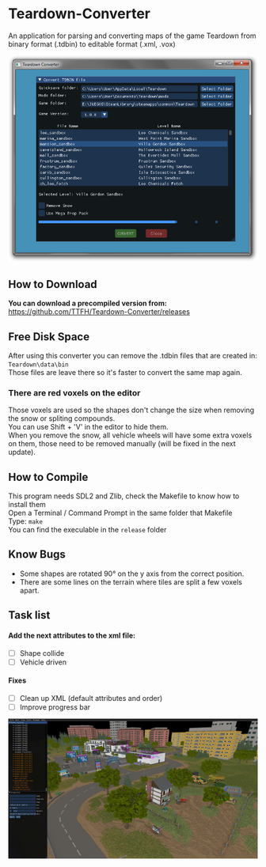 # Teardown-Converter
An application for parsing and converting maps of the game Teardown from binary format (.tdbin) to editable format (.xml, .vox)  

![UI](https://github.com/TTFH/Teardown-Converter/blob/8878910b36c8e2e56314c35f2178230a7b4aea10/utils/converter_ui.png)  

## How to Download
**You can download a precompiled version from:** https://github.com/TTFH/Teardown-Converter/releases  

## Free Disk Space
After using this converter you can remove the .tdbin files that are created in: `Teardown\data\bin`  
Those files are leave there so it's faster to convert the same map again.  

### There are red voxels on the editor
Those voxels are used so the shapes don't change the size when removing the snow or spliting compounds.  
You can use Shift + 'V' in the editor to hide them.  
When you remove the snow, all vehicle wheels will have some extra voxels on them, those need to be removed manually (will be fixed in the next update).  

## How to Compile
This program needs SDL2 and Zlib, check the Makefile to know how to install them  
Open a Terminal / Command Prompt in the same folder that Makefile  
Type: `make`  
You can find the execulable in the `release` folder  

## Know Bugs
- Some shapes are rotated 90° on the y axis from the correct position.  
- There are some lines on the terrain where tiles are split a few voxels apart.  

## Task list
#### Add the next attributes to the xml file:
- [ ] Shape collide
- [ ] Vehicle driven

#### Fixes
- [ ] Clean up XML (default attributes and order)
- [ ] Improve progress bar

![Editor Example](https://github.com/TTFH/Teardown-Converter/blob/415d7c086d4669cbbaa9762657e97eb9a1d57d97/utils/converter_mall.png)  
